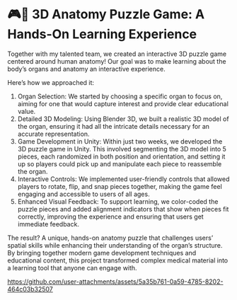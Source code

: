 # 🎮🧩 3D Anatomy Puzzle Game: A Hands-On Learning Experience
Together with my talented team, we created an interactive 3D puzzle game centered around human anatomy! Our goal was to make learning about the body’s organs and anatomy an interactive experience.

Here’s how we approached it:

1. Organ Selection: We started by choosing a specific organ to focus on, aiming for one that would capture interest and provide clear educational value.
2. Detailed 3D Modeling: Using Blender 3D, we built a realistic 3D model of the organ, ensuring it had all the intricate details necessary for an accurate representation.
3. Game Development in Unity: Within just two weeks, we developed the 3D puzzle game in Unity. This involved segmenting the 3D model into 5 pieces, each randomized in both position and orientation, and setting it up so players could pick up and manipulate each piece to reassemble the organ.
4. Interactive Controls: We implemented user-friendly controls that allowed players to rotate, flip, and snap pieces together, making the game feel engaging and accessible to users of all ages.
5. Enhanced Visual Feedback: To support learning, we color-coded the puzzle pieces and added alignment indicators that show when pieces fit correctly, improving the experience and ensuring that users get immediate feedback.

The result? A unique, hands-on anatomy puzzle that challenges users’ spatial skills while enhancing their understanding of the organ’s structure. By bringing together modern game development techniques and educational content, this project transformed complex medical material into a learning tool that anyone can engage with.
<!--<div style="text-align: center;">
<img src="https://github.com/user-attachments/assets/a5230641-fcf9-445b-8dc6-232fdb6a6ca2" alt="Description" width="800" height="550">
</div> -->


https://github.com/user-attachments/assets/5a35b761-0a59-4785-8202-464c03b32507

